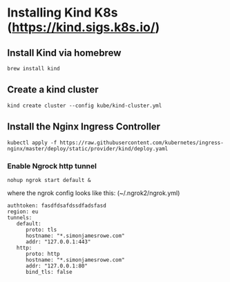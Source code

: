 # Installing Kind K8s (https://kind.sigs.k8s.io/)

## Install Kind via homebrew
```
brew install kind
```

## Create a kind cluster
```
kind create cluster --config kube/kind-cluster.yml
```

## Install the Nginx Ingress Controller
```
kubectl apply -f https://raw.githubusercontent.com/kubernetes/ingress-nginx/master/deploy/static/provider/kind/deploy.yaml
```

### Enable Ngrock http tunnel
```
nohup ngrok start default &
```
where the ngrok config looks like this: (~/.ngrok2/ngrok.yml)
```
authtoken: fasdfdsafdssdfadsfasd
region: eu
tunnels:
   default:
      proto: tls
      hostname: "*.simonjamesrowe.com"
      addr: "127.0.0.1:443"
   http:
      proto: http
      hostname: "*.simonjamesrowe.com"
      addr: "127.0.0.1:80"
      bind_tls: false
```
